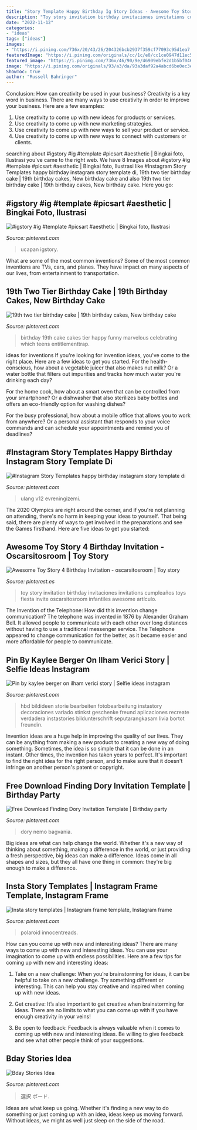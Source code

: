 ```yaml
---
title: "Story Template Happy Birthday Ig Story Ideas - Awesome Toy Story 4 Birthday Invitation"
description: "Toy story invitation birthday invitaciones invitations cumpleaños toys fiesta invite oscarsitosroom infantiles awesome artículo"
date: "2022-11-12"
categories:
- "ideas"
tags: ["ideas"]
images:
- "https://i.pinimg.com/736x/20/43/26/204326bcb2937f359cf77093c95d1ea7.jpg"
featuredImage: "https://i.pinimg.com/originals/cc/1c/e0/cc1ce0947d11ec590ba25a5de7f0922a.jpg"
featured_image: "https://i.pinimg.com/736x/46/90/9e/46909ebfe2d1b5bf046398c2e3401cb2--th-birthday-cakes--birthday.jpg"
image: "https://i.pinimg.com/originals/93/a3/da/93a3daf92a4abcd6be0ec3e38db3ea26.jpg"
ShowToc: true
author: "Russell Bahringer"
---
```



Conclusion: How can creativity be used in your business?
Creativity is a key word in business. There are many ways to use creativity in order to improve your business. Here are a few examples:
1. Use creativity to come up with new ideas for products or services.
2. Use creativity to come up with new marketing strategies.
3. Use creativity to come up with new ways to sell your product or service.
4. Use creativity to come up with new ways to connect with customers or clients.

	

		
searching about #igstory #ig #template #picsart #aesthetic | Bingkai foto, Ilustrasi you've came to the right web. We have 8 Images about #igstory #ig #template #picsart #aesthetic | Bingkai foto, Ilustrasi like #Instagram Story Templates happy birthday instagram story template di, 19th two tier birthday cake | 19th birthday cakes, New birthday cake and also 19th two tier birthday cake | 19th birthday cakes, New birthday cake. Here you go:
		
    
## #igstory #ig #template #picsart #aesthetic | Bingkai Foto, Ilustrasi

<img loading=lazy src="https://i.pinimg.com/originals/93/a3/da/93a3daf92a4abcd6be0ec3e38db3ea26.jpg" onerror="this.onerror=null;this.src='https://tse4.mm.bing.net/th?id=OIP.rOQbOl8PAYqOLdGQsrMKVgHaNK&amp;pid=15.1';" alt="#igstory #ig #template #picsart #aesthetic | Bingkai foto, Ilustrasi">

_Source: pinterest.com_

>ucapan igstory. 

	

What are some of the most common inventions?
Some of the most common inventions are TVs, cars, and planes. They have impact on many aspects of our lives, from entertainment to transportation.

    
## 19th Two Tier Birthday Cake | 19th Birthday Cakes, New Birthday Cake

<img loading=lazy src="https://i.pinimg.com/736x/46/90/9e/46909ebfe2d1b5bf046398c2e3401cb2--th-birthday-cakes--birthday.jpg" onerror="this.onerror=null;this.src='https://tse2.mm.bing.net/th?id=OIP.Sg597JhBwTpa2CmjxL82pQDhEs&amp;pid=15.1';" alt="19th two tier birthday cake | 19th birthday cakes, New birthday cake">

_Source: pinterest.com_

>birthday 19th cake cakes tier happy funny marvelous celebrating which teens entitlementtrap. 

	

ideas for inventions
If you're looking for invention ideas, you've come to the right place. Here are a few ideas to get you started.
For the health-conscious, how about a vegetable juicer that also makes nut milk? Or a water bottle that filters out impurities and tracks how much water you're drinking each day?

For the home cook, how about a smart oven that can be controlled from your smartphone? Or a dishwasher that also sterilizes baby bottles and offers an eco-friendly option for washing dishes?

For the busy professional, how about a mobile office that allows you to work from anywhere? Or a personal assistant that responds to your voice commands and can schedule your appointments and remind you of deadlines?

    
## #Instagram Story Templates Happy Birthday Instagram Story Template Di

<img loading=lazy src="https://i.pinimg.com/736x/12/b0/74/12b0745ff037d8b3a9acf8618b44f681.jpg" onerror="this.onerror=null;this.src='https://tse2.mm.bing.net/th?id=OIP.82kIQxJfZxoF4-3GZlzKBgHaNK&amp;pid=15.1';" alt="#Instagram Story Templates happy birthday instagram story template di">

_Source: pinterest.com_

>ulang v12 evreningizemi. 

	

The 2020 Olympics are right around the corner, and if you're not planning on attending, there's no harm in keeping your ideas to yourself. That being said, there are plenty of ways to get involved in the preparations and see the Games firsthand. Here are five ideas to get you started: 

    
## Awesome Toy Story 4 Birthday Invitation - Oscarsitosroom | Toy Story

<img loading=lazy src="https://i.pinimg.com/736x/20/43/26/204326bcb2937f359cf77093c95d1ea7.jpg" onerror="this.onerror=null;this.src='https://tse1.mm.bing.net/th?id=OIP._uoBxidZwwpkF8IlNTk0twHaKX&amp;pid=15.1';" alt="Awesome Toy Story 4 Birthday Invitation - oscarsitosroom | Toy story">

_Source: pinterest.es_

>toy story invitation birthday invitaciones invitations cumpleaños toys fiesta invite oscarsitosroom infantiles awesome artículo. 

	

The Invention of the Telephone: How did this invention change communication?
The telephone was invented in 1876 by Alexander Graham Bell. It allowed people to communicate with each other over long distances without having to use a traditional messenger service. The Telephone appeared to change communication for the better, as it became easier and more affordable for people to communicate.

    
## Pin By Kaylee Berger On Ilham Verici Story | Selfie Ideas Instagram

<img loading=lazy src="https://i.pinimg.com/originals/2e/a3/6f/2ea36f4faeff72b876451471bd43f963.jpg" onerror="this.onerror=null;this.src='https://tse1.mm.bing.net/th?id=OIP.6Up1d0oT_fH4Nk5JNlTyPQHaNK&amp;pid=15.1';" alt="Pin by kaylee berger on ilham verici story | Selfie ideas instagram">

_Source: pinterest.com_

>hbd bildideen storie bearbeiten fotobearbeitung instastory decoraciones variado stinkst geschenke freund aplicaciones recreate verdadera instastories bildunterschrift seputarangkasam livia bortot freundin. 

	

Invention ideas are a huge help in improving the quality of our lives. They can be anything from making a new product to creating a new way of doing something. Sometimes, the idea is so simple that it can be done in an instant. Other times, the invention has taken years to perfect. It's important to find the right idea for the right person, and to make sure that it doesn't infringe on another person's patent or copyright.

    
## Free Download Finding Dory Invitation Template | Birthday Party

<img loading=lazy src="https://i.pinimg.com/originals/cc/1c/e0/cc1ce0947d11ec590ba25a5de7f0922a.jpg" onerror="this.onerror=null;this.src='https://tse4.mm.bing.net/th?id=OIP.59uqbD_h7uZzGe8Od8HE8QHaFS&amp;pid=15.1';" alt="Free Download Finding Dory Invitation Template | Birthday party">

_Source: pinterest.com_

>dory nemo bagvania. 

	

Big ideas are what can help change the world. Whether it's a new way of thinking about something, making a difference in the world, or just providing a fresh perspective, big ideas can make a difference. Ideas come in all shapes and sizes, but they all have one thing in common: they're big enough to make a difference.

    
## Insta Story Templates | Instagram Frame Template, Instagram Frame

<img loading=lazy src="https://i.pinimg.com/originals/4f/22/07/4f2207386b885346f8363da03370f2ab.jpg" onerror="this.onerror=null;this.src='https://tse1.mm.bing.net/th?id=OIP.JBPTvS2bFQZ_roSvpNoiOQHaNN&amp;pid=15.1';" alt="Insta story templates | Instagram frame template, Instagram frame">

_Source: pinterest.com_

>polaroid innocentreads. 

	

How can you come up with new and interesting ideas?
There are many ways to come up with new and interesting ideas. You can use your imagination to come up with endless possibilities. Here are a few tips for coming up with new and interesting ideas:
1. Take on a new challenge: When you’re brainstorming for ideas, it can be helpful to take on a new challenge. Try something different or interesting. This can help you stay creative and inspired when coming up with new ideas.

2. Get creative: It’s also important to get creative when brainstorming for ideas. There are no limits to what you can come up with if you have enough creativity in your veins!

3. Be open to feedback: Feedback is always valuable when it comes to coming up with new and interesting ideas. Be willing to give feedback and see what other people think of your suggestions.

    
## Bday Stories Idea

<img loading=lazy src="https://i.pinimg.com/736x/ac/97/47/ac97472e155b30e4fa1a7299fb916079.jpg" onerror="this.onerror=null;this.src='https://tse2.mm.bing.net/th?id=OIP.YoZMVRqJjf7kI63C90wm0gHaPO&amp;pid=15.1';" alt="Bday Stories Idea">

_Source: pinterest.com_

>選択 ボード. 

	

Ideas are what keep us going. Whether it's finding a new way to do something or just coming up with an idea, ideas keep us moving forward. Without ideas, we might as well just sleep on the side of the road.

